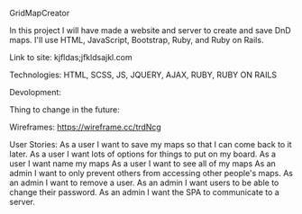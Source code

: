 GridMapCreator

In this project I will have made a website and server to create and save DnD
maps. I'll use HTML, JavaScript, Bootstrap, Ruby, and Ruby on Rails.

Link to site: kjfldas;jfkldsajkl.com

Technologies: HTML, SCSS, JS, JQUERY, AJAX, RUBY, RUBY ON RAILS

Devolopment:

Thing to change in the future:

Wireframes: https://wireframe.cc/trdNcg

User Stories:
  As a user I want to save my maps so that I can come back to it later.
  As a user I want lots of options for things to put on my board.
  As a user I want name my maps
  As a user I want to see all of my maps
  As an admin I want to only prevent others from accessing other people's maps.
  As an admin I want to remove a user.
  As an admin I want users to be able to change their password.
  As an admin I want the SPA to communicate to a server.
